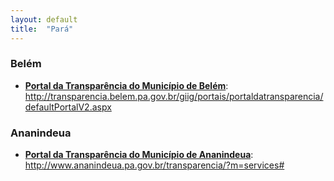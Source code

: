 ```yaml
---
layout: default
title:  "Pará"
---
```


### Belém

-   **[Portal da Transparência do Município de Belém](http://transparencia.belem.pa.gov.br/giig/portais/portaldatransparencia/defaultPortalV2.aspx)**: http://transparencia.belem.pa.gov.br/giig/portais/portaldatransparencia/defaultPortalV2.aspx

### Ananindeua

-   **[Portal da Transparência do Município de Ananindeua](http://www.ananindeua.pa.gov.br/transparencia/?m=services#)**: http://www.ananindeua.pa.gov.br/transparencia/?m=services#

